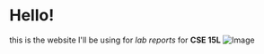 Hello!
==========
this is the website I'll be using for *lab reports* for **CSE 15L**
![Image](https://www.dictionary.com/e/wp-content/uploads/2018/03/Thinking_Face_Emoji-Emoji-Island.png)
